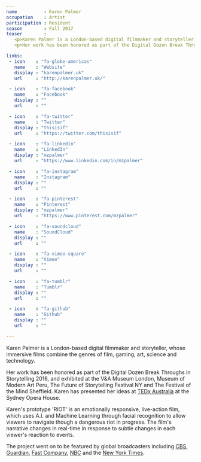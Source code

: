```yaml
---
name          : Karen Palmer
occupation    : Artist
participation : Resident
season        : Fall 2017
teaser        :
   <p>Karen Palmer is a London-based digital filmmaker and storyteller working with Artificial Intelligence. Her immersive films combine the genres of film, gaming, art, science and technology.</p>
   <p>Her work has been honored as part of the Digital Dozen Break Throughs in Storytelling 2016, and exhibited at the V&A Museum London, Museum of Modern Art Peru and The Future of Storytelling Festival NY.</p>

links:
 - icon    : "fa-globe-americas"
   name    : "Website"
   display : "karenpalmer.uk"
   url     : "http://karenpalmer.uk/"

 - icon    : "fa-facebook"
   name    : "Facebook"
   display : ""
   url     : ""

 - icon    : "fa-twitter"
   name    : "Twitter"
   display : "thisisif"
   url     : "https://twitter.com/thisisif"

 - icon    : "fa-linkedin"
   name    : "LinkedIn"
   display : "mzpalmer"
   url     : "https://www.linkedin.com/in/mzpalmer"

 - icon    : "fa-instagram"
   name    : "Instagram"
   display : ""
   url     : ""

 - icon    : "fa-pinterest"
   name    : "Pinterest"
   display : "mzpalmer"
   url     : "https://www.pinterest.com/mzpalmer"

 - icon    : "fa-soundcloud"
   name    : "SoundCloud"
   display : ""
   url     : ""

 - icon    : "fa-vimeo-square"
   name    : "Vimeo"
   display : ""
   url     : ""

 - icon    : "fa-tumblr"
   name    : "Tumblr"
   display : ""
   url     : ""

 - icon    : "fa-github"
   name    : "Github"
   display : ""
   url     : ""

---
```

Karen Palmer is a London-based digital filmmaker and storyteller, whose immersive films combine the genres of film, gaming, art, science and technology.

Her work has been honored as part of the Digital Dozen Break Throughs in Storytelling 2016, and exhibited at the V&A Museum London, Museum of Modern Art Peru, The Future of Storytelling Festival NY and The Festival of the Mind Sheffield. Karen has presented her ideas at <a href="https://www.youtube.com/watch?v=NIpeUdKK2-4">TEDx Australia</a> at the Sydney Opera House.

Karen's prototype 'RIOT' is an emotionally responsive, live-action film, which uses A.I. and Machine Learning through facial recognition to allow viewers to navigate though a dangerous riot in progress. The film's narrative changes in real-time in response to subtle changes in each viewer's reaction to events.

The project went on to be featured by global broadcasters including <a href="http://newyork.cbslocal.com/2017/06/16/impulse-response/">CBS</a>, <a href="https://www.theguardian.com/science/blog/2017/mar/29/its-a-riot-the-stressful-ai-simulation-built-to-understand-your-emotions">Guardian</a>, <a href="https://www.fastcompany.com/3066396/this-film-lets-you-know-how-you-would-handle-yourself-in-a-riot">Fast Company</a>, <a href="http://www.nbcnews.com/tech/security/facial-recognition-technology-raises-privacy-concerns-n676836">NBC</a> and the <a href="https://www.nytimes.com/2016/10/02/nyregion/storytelling-in-the-virtual-age-at-fost-fest.html">New York Times</a>.